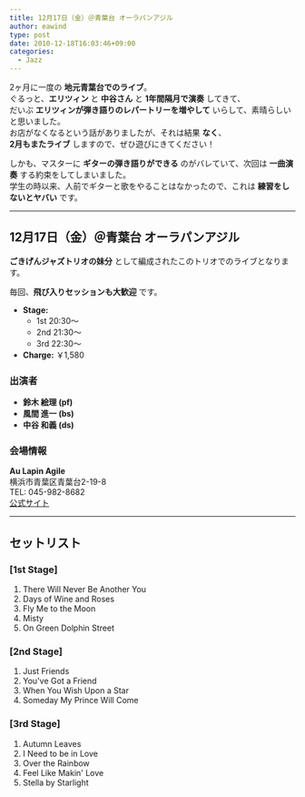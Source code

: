 ```yaml
---
title: 12月17日（金）＠青葉台 オーラパンアジル
author: eawind
type: post
date: 2010-12-18T16:03:46+09:00
categories:
  - Jazz
---
```

2ヶ月に一度の **地元青葉台でのライブ**。  
ぐるっと、**エリツィン** と **中谷さん** と **1年間隔月で演奏** してきて、  
だいぶ **エリツィンが弾き語りのレパートリーを増やして** いらして、素晴らしいと思いました。  
お店がなくなるという話がありましたが、それは結果 **なく**、  
**2月もまたライブ** しますので、ぜひ遊びにきてください！

しかも、マスターに **ギターの弾き語りができる** のがバレていて、次回は **一曲演奏** する約束をしてしまいました。  
学生の時以来、人前でギターと歌をやることはなかったので、これは **練習をしないとヤバい** です。

---

## 12月17日（金）＠青葉台 オーラパンアジル

**ごきげんジャズトリオの妹分** として編成されたこのトリオでのライブとなります。

毎回、**飛び入りセッションも大歓迎** です。

- **Stage:**  
  - 1st 20:30〜  
  - 2nd 21:30〜  
  - 3rd 22:30〜  
- **Charge:** ￥1,580  

### 出演者
- **鈴木 絵理 (pf)**  
- **風間 進一 (bs)**  
- **中谷 和義 (ds)**  

### 会場情報
**Au Lapin Agile**  
横浜市青葉区青葉台2-19-8  
TEL: 045-982-8682  
[公式サイト](http://www.geocities.jp/aulapinagile1/index.html)

---

## セットリスト

### [1st Stage]
1. There Will Never Be Another You  
2. Days of Wine and Roses  
3. Fly Me to the Moon  
4. Misty  
5. On Green Dolphin Street  

### [2nd Stage]
1. Just Friends  
2. You've Got a Friend  
3. When You Wish Upon a Star  
4. Someday My Prince Will Come  

### [3rd Stage]
1. Autumn Leaves  
2. I Need to be in Love  
3. Over the Rainbow  
4. Feel Like Makin' Love  
5. Stella by Starlight  
